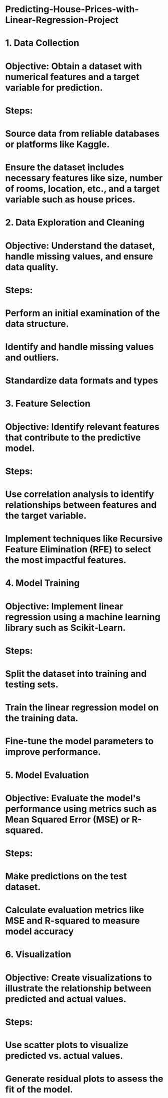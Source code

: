 # Predicting-House-Prices-with-Linear-Regression-Project

# 1. Data Collection
# Objective: Obtain a dataset with numerical features and a target variable for prediction.

# Steps:
# Source data from reliable databases or platforms like Kaggle.
# Ensure the dataset includes necessary features like size, number of rooms, location, etc., and a target variable such as house prices.

# 2. Data Exploration and Cleaning
# Objective: Understand the dataset, handle missing values, and ensure data quality.

# Steps:
# Perform an initial examination of the data structure.
# Identify and handle missing values and outliers.
# Standardize data formats and types

# 3. Feature Selection
# Objective: Identify relevant features that contribute to the predictive model.

# Steps:
# Use correlation analysis to identify relationships between features and the target variable.
# Implement techniques like Recursive Feature Elimination (RFE) to select the most impactful features.

# 4. Model Training
# Objective: Implement linear regression using a machine learning library such as Scikit-Learn.

# Steps:
# Split the dataset into training and testing sets.
# Train the linear regression model on the training data.
# Fine-tune the model parameters to improve performance.

# 5. Model Evaluation
# Objective: Evaluate the model's performance using metrics such as Mean Squared Error (MSE) or R-squared.

# Steps:
# Make predictions on the test dataset.
# Calculate evaluation metrics like MSE and R-squared to measure model accuracy

# 6. Visualization
# Objective: Create visualizations to illustrate the relationship between predicted and actual values.

# Steps:
# Use scatter plots to visualize predicted vs. actual values.
# Generate residual plots to assess the fit of the model.



